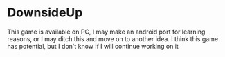 # DownsideUp

This game is available on PC, I may make an android port for learning reasons, or I may ditch this and move on to another idea. I think this game has potential, but I don't know if I will continue working on it
